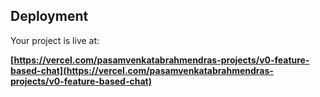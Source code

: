 

## Deployment

Your project is live at:

**[https://vercel.com/pasamvenkatabrahmendras-projects/v0-feature-based-chat](https://vercel.com/pasamvenkatabrahmendras-projects/v0-feature-based-chat)**


